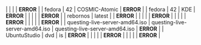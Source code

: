 |  |  |  | **ERROR** |
| fedora | 42 | COSMIC-Atomic | **ERROR** |
| fedora | 42 | KDE | **ERROR** |
|  |  |  | **ERROR** |
| rebornos | latest |  | **ERROR** |
|  |  |  | **ERROR** |
|  |  |  | **ERROR** |
|  |  |  | **ERROR** |
| questing-live-server-amd64.iso | questing-live-server-amd64.iso | questing-live-server-amd64.iso | **ERROR** |
| UbuntuStudio | dvd | is | **ERROR** |
|  |  |  | **ERROR** |
|  |  |  | **ERROR** |
